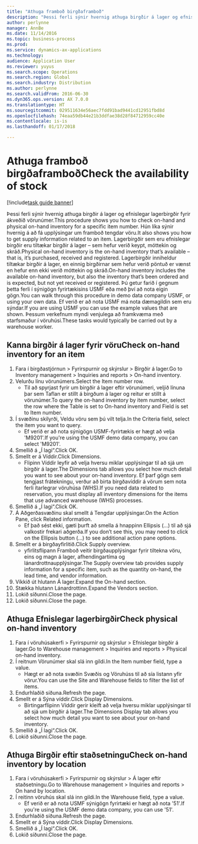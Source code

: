 ```yaml
---
title: "Athuga framboð birgðaframboð"
description: "Þessi ferli sýnir hvernig athuga birgðir á lager og efnislegar lagerbirgðir fyrir ákveðið vörunúmer."
author: perlynne
manager: AnnBe
ms.date: 11/14/2016
ms.topic: business-process
ms.prod: 
ms.service: dynamics-ax-applications
ms.technology: 
audience: Application User
ms.reviewer: yuyus
ms.search.scope: Operations
ms.search.region: Global
ms.search.industry: Distribution
ms.author: perlynne
ms.search.validFrom: 2016-06-30
ms.dyn365.ops.version: AX 7.0.0
ms.translationtype: HT
ms.sourcegitcommit: 029511634e56aec7fdd91bad9441cd12951fbd8d
ms.openlocfilehash: 74eaa59db44e21b3ddfae38d28f84712959cc40e
ms.contentlocale: is-is
ms.lasthandoff: 01/17/2018

---
```

# <a name="check-the-availability-of-stock"></a><span data-ttu-id="7a987-103">Athuga framboð birgðaframboð</span><span class="sxs-lookup"><span data-stu-id="7a987-103">Check the availability of stock</span></span>

[!include[task guide banner](../../includes/task-guide-banner.md)]

<span data-ttu-id="7a987-104">Þessi ferli sýnir hvernig athuga birgðir á lager og efnislegar lagerbirgðir fyrir ákveðið vörunúmer.</span><span class="sxs-lookup"><span data-stu-id="7a987-104">This procedure shows you how to check on-hand and physical on-hand inventory for a specific item number.</span></span> <span data-ttu-id="7a987-105">Hún líka sýnir hvernig á að fá upplýsingar um framboð tengdar vöru.</span><span class="sxs-lookup"><span data-stu-id="7a987-105">It also shows you how to get supply information related to an item.</span></span> <span data-ttu-id="7a987-106">Lagerbirgðir sem eru efnislegar birgðir eru tiltækar birgðir á lager – sem hefur verið keypt, móttekin og skráð.</span><span class="sxs-lookup"><span data-stu-id="7a987-106">Physical on-hand inventory is the on-hand inventory that’s available – that is, it’s purchased, received and registered.</span></span> <span data-ttu-id="7a987-107">Lagerbirgðir inniheldur tiltækar birgðir á lager, en einnig birgðirnar sem hefur verið pöntuð er vænst en hefur enn ekki verið móttekin og skráð.</span><span class="sxs-lookup"><span data-stu-id="7a987-107">On-hand inventory includes the available on-hand inventory, but also the inventory that’s been ordered and is expected, but not yet received or registered.</span></span> <span data-ttu-id="7a987-108">Þú getur farið í gegnum þetta ferli í sýnigögn fyrirtækisins USMF eða með því að nota eigin gögn.</span><span class="sxs-lookup"><span data-stu-id="7a987-108">You can walk through this procedure in demo data company USMF, or using your own data.</span></span> <span data-ttu-id="7a987-109">Ef verið er að nota USMF má nota dæmagildin sem eru sýndar.</span><span class="sxs-lookup"><span data-stu-id="7a987-109">If you are using USMF you can use the example values that are shown.</span></span> <span data-ttu-id="7a987-110">Þessum verkefnum myndi venjulega að framkvæma með starfsmaður í vöruhúsi.</span><span class="sxs-lookup"><span data-stu-id="7a987-110">These tasks would typically be carried out by a warehouse worker.</span></span>


## <a name="check-on-hand-inventory-for-an-item"></a><span data-ttu-id="7a987-111">Kanna birgðir á lager fyrir vöru</span><span class="sxs-lookup"><span data-stu-id="7a987-111">Check on-hand inventory for an item</span></span>
1. <span data-ttu-id="7a987-112">Fara í birgðastjórnun > Fyrirspurnir og skýrslur > Birgðir á lager.</span><span class="sxs-lookup"><span data-stu-id="7a987-112">Go to Inventory management > Inquiries and reports > On-hand inventory.</span></span>
2. <span data-ttu-id="7a987-113">Velurðu línu vörunúmers.</span><span class="sxs-lookup"><span data-stu-id="7a987-113">Select the Item number row.</span></span>
    * <span data-ttu-id="7a987-114">Til að spyrjast fyrir um birgðir á lager eftir vörunúmeri, veljið línuna þar sem Taflan er stillt á birgðum á lager og reitur er stillt á vörunúmer.</span><span class="sxs-lookup"><span data-stu-id="7a987-114">To query the on-hand inventory by item number, select the row where the Table is set to On-hand inventory and Field is set to Item number.</span></span>  
3. <span data-ttu-id="7a987-115">Í svæðinu skilyrði, Veldu vöru sem þú vilt telja.</span><span class="sxs-lookup"><span data-stu-id="7a987-115">In the Criteria field, select the item you want to query.</span></span>
    * <span data-ttu-id="7a987-116">Ef verið er að nota sýnigögn USMF-fyrirtækis er hægt að velja 'M9201'.</span><span class="sxs-lookup"><span data-stu-id="7a987-116">If you're using the USMF demo data company, you can select 'M9201'.</span></span>  
4. <span data-ttu-id="7a987-117">Smellið á „Í lagi“.</span><span class="sxs-lookup"><span data-stu-id="7a987-117">Click OK.</span></span>
5. <span data-ttu-id="7a987-118">Smellt er á Víddir.</span><span class="sxs-lookup"><span data-stu-id="7a987-118">Click Dimensions.</span></span>
    * <span data-ttu-id="7a987-119">Flipinn Víddir leyfir að velja hversu miklar upplýsingar til að sjá um birgðir á lager.</span><span class="sxs-lookup"><span data-stu-id="7a987-119">The Dimensions tab allows you select how much detail you want to see about your on-hand inventory.</span></span> <span data-ttu-id="7a987-120">Ef þarf gögn sem tengjast frátekningu, verður að birta birgðavíddir á vörum sem nota ferli ítarlegrar vöruhúsa (WHS).</span><span class="sxs-lookup"><span data-stu-id="7a987-120">If you need data related to reservation, you must display all inventory dimensions for the items that use advanced warehouse (WHS) processes.</span></span>  
6. <span data-ttu-id="7a987-121">Smellið á „Í lagi“.</span><span class="sxs-lookup"><span data-stu-id="7a987-121">Click OK.</span></span>
7. <span data-ttu-id="7a987-122">Á Aðgerðasvæðinu skal smellt á Tengdar upplýsingar.</span><span class="sxs-lookup"><span data-stu-id="7a987-122">On the Action Pane, click Related information.</span></span>
    * <span data-ttu-id="7a987-123">Ef það sést ekki, gæti þurft að smella á hnappinn Ellipsis (...) til að sjá valkostir frekari aðgerða.</span><span class="sxs-lookup"><span data-stu-id="7a987-123">If you don’t see this, you may need to click on the Ellipsis button (…) to see additional action pane options.</span></span>  
8. <span data-ttu-id="7a987-124">Smellt er á birgðayfirlitið.</span><span class="sxs-lookup"><span data-stu-id="7a987-124">Click Supply overview.</span></span>
    * <span data-ttu-id="7a987-125">yfirlitsflipann Framboð veitir birgðaupplýsingar fyrir tiltekna vöru, eins og magn á lager, afhendingartíma og lánardrottnaupplýsingar.</span><span class="sxs-lookup"><span data-stu-id="7a987-125">The Supply overview tab provides supply information for a specific item, such as the quantity on-hand, the lead time, and vendor information.</span></span>  
9. <span data-ttu-id="7a987-126">Víkkið út hlutann Á lager.</span><span class="sxs-lookup"><span data-stu-id="7a987-126">Expand the On-hand section.</span></span>
10. <span data-ttu-id="7a987-127">Stækka hlutann Lánardrottinn.</span><span class="sxs-lookup"><span data-stu-id="7a987-127">Expand the Vendors section.</span></span>
11. <span data-ttu-id="7a987-128">Lokið síðunni.</span><span class="sxs-lookup"><span data-stu-id="7a987-128">Close the page.</span></span>
12. <span data-ttu-id="7a987-129">Lokið síðunni.</span><span class="sxs-lookup"><span data-stu-id="7a987-129">Close the page.</span></span>

## <a name="check-physical-on-hand-inventory"></a><span data-ttu-id="7a987-130">Athuga Efnislegar lagerbirgðir</span><span class="sxs-lookup"><span data-stu-id="7a987-130">Check physical on-hand inventory</span></span>
1. <span data-ttu-id="7a987-131">Fara í vöruhúsakerfi > Fyrirspurnir og skýrslur > Efnislegar birgðir á lager.</span><span class="sxs-lookup"><span data-stu-id="7a987-131">Go to Warehouse management > Inquiries and reports > Physical on-hand inventory.</span></span>
2. <span data-ttu-id="7a987-132">Í reitnum Vörunúmer skal slá inn gildi.</span><span class="sxs-lookup"><span data-stu-id="7a987-132">In the Item number field, type a value.</span></span>
    * <span data-ttu-id="7a987-133">Hægt er að nota svæðin Svæðis og Vöruhúss til að sía listann yfir vörur.</span><span class="sxs-lookup"><span data-stu-id="7a987-133">You can use the Site and Warehouse fields to filter the list of items.</span></span>  
3. <span data-ttu-id="7a987-134">Endurhlaðið síðuna.</span><span class="sxs-lookup"><span data-stu-id="7a987-134">Refresh the page.</span></span>
4. <span data-ttu-id="7a987-135">Smellt er á Sýna víddir.</span><span class="sxs-lookup"><span data-stu-id="7a987-135">Click Display Dimensions.</span></span>
    * <span data-ttu-id="7a987-136">Birtingarflipinn Víddir gerir kleift að velja hversu miklar upplýsingar til að sjá um birgðir á lager.</span><span class="sxs-lookup"><span data-stu-id="7a987-136">The Dimensions Display tab allows you select how much detail you want to see about your on-hand inventory.</span></span>  
5. <span data-ttu-id="7a987-137">Smellið á „Í lagi“.</span><span class="sxs-lookup"><span data-stu-id="7a987-137">Click OK.</span></span>
6. <span data-ttu-id="7a987-138">Lokið síðunni.</span><span class="sxs-lookup"><span data-stu-id="7a987-138">Close the page.</span></span>

## <a name="check-on-hand-inventory-by-location"></a><span data-ttu-id="7a987-139">Athuga Birgðir eftir staðsetningu</span><span class="sxs-lookup"><span data-stu-id="7a987-139">Check on-hand inventory by location</span></span>
1. <span data-ttu-id="7a987-140">Fara í vöruhúsakerfi > Fyrirspurnir og skýrslur > Á lager eftir staðsetningu.</span><span class="sxs-lookup"><span data-stu-id="7a987-140">Go to Warehouse management > Inquiries and reports > On hand by location.</span></span>
2. <span data-ttu-id="7a987-141">Í reitinn vöruhús skal slá inn gildi.</span><span class="sxs-lookup"><span data-stu-id="7a987-141">In the Warehouse field, type a value.</span></span>
    * <span data-ttu-id="7a987-142">Ef verið er að nota USMF sýnigögn fyrirtæki er hægt að nota '51'.</span><span class="sxs-lookup"><span data-stu-id="7a987-142">If you're using the USMF demo data company, you can use '51'.</span></span>  
3. <span data-ttu-id="7a987-143">Endurhlaðið síðuna.</span><span class="sxs-lookup"><span data-stu-id="7a987-143">Refresh the page.</span></span>
4. <span data-ttu-id="7a987-144">Smellt er á Sýna víddir.</span><span class="sxs-lookup"><span data-stu-id="7a987-144">Click Display Dimensions.</span></span>
5. <span data-ttu-id="7a987-145">Smellið á „Í lagi“.</span><span class="sxs-lookup"><span data-stu-id="7a987-145">Click OK.</span></span>
6. <span data-ttu-id="7a987-146">Lokið síðunni.</span><span class="sxs-lookup"><span data-stu-id="7a987-146">Close the page.</span></span>

